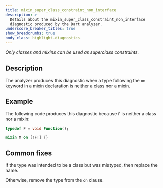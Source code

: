 ```yaml
---
title: mixin_super_class_constraint_non_interface
description: >-
  Details about the mixin_super_class_constraint_non_interface
  diagnostic produced by the Dart analyzer.
underscore_breaker_titles: true
show_breadcrumbs: true
body_class: highlight-diagnostics
---
```


_Only classes and mixins can be used as superclass constraints._

## Description

The analyzer produces this diagnostic when a type following the `on`
keyword in a mixin declaration is neither a class nor a mixin.

## Example

The following code produces this diagnostic because `F` is neither a class
nor a mixin:

```dart
typedef F = void Function();

mixin M on [!F!] {}
```

## Common fixes

If the type was intended to be a class but was mistyped, then replace the
name.

Otherwise, remove the type from the `on` clause.
